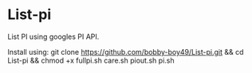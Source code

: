 # List-pi
List PI using googles PI API.

Install using: git clone https://github.com/bobby-boy49/List-pi.git && cd List-pi && chmod +x fullpi.sh care.sh piout.sh pi.sh

